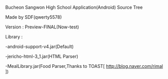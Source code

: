 Bucheon Sangwon High School Application(Android) Source Tree

Made by SDF(qwerty5578)

Version : Preview-FINAL(Now-test)

Library :

-android-support-v4.jar(Default)

-jericho-html-3_1.jar(HTML Parser)

-MealLibrary.jar(Food Parser,Thanks to TOAST[ http://blog.naver.com/rimal ])